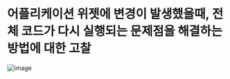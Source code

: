 # 어플리케이션 위젯에 변경이 발생했을때, 전체 코드가 다시 실행되는 문제점을 해결하는 방법에 대한 고찰
![image](https://user-images.githubusercontent.com/102650331/170825406-a30f81e5-2ef7-417f-9b9c-400fe0860784.png)

